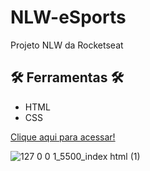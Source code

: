 # NLW-eSports
Projeto NLW da Rocketseat

## 🛠️ Ferramentas 🛠️
- HTML
- CSS 


[Clique aqui para acessar!](https://andrewhenrique2.github.io/Nlw-eSports-main/)

![127 0 0 1_5500_index html (1)](https://user-images.githubusercontent.com/103382295/190900048-d9b855eb-99fe-4b55-a9b7-b4d10d9cd530.png)

